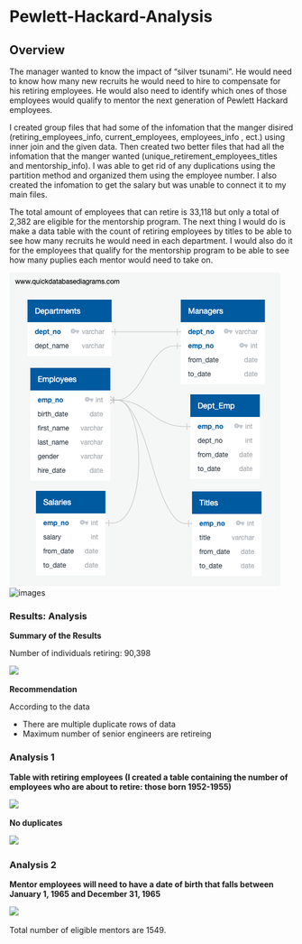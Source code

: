 # Pewlett-Hackard-Analysis

## Overview

The manager wanted to know the impact of “silver tsunami”. He would need to know how many new recruits he would need to hire to compensate for his retiring employees. He would also need to identify which ones of those employees would qualify to mentor the next generation of Pewlett Hackard employees.
  
I created group files that had some of the infomation that the manger disired (retiring_employees_info, current_employees, employees_info , ect.) using inner join and the given data. Then created two better files that had all the infomation that the manger wanted (unique_retirement_employees_titles and mentorship_info). I was able to get rid of any duplications using the partition method and organized them using the employee number. I also created the infomation to get the salary but was unable to connect it to my main files. 

The total amount of employees that can retire is 33,118 but only a total of 2,382 are eligible for the mentorship program. The next thing I would do is make a data table with the count of retiring employees by titles to be able to see how many recruits he would need in each department. I would also do it for the employees that qualify for the mentorship program to be able to see how many puplies each mentor would need to take on.

![images](EmployeeDB.png)
![images](Employee_table.png)


### Results: Analysis

**Summary of the Results**

Number of individuals retiring: 90,398

![](num_mentors.png)

**Recommendation**

According to the data 
- There are multiple duplicate rows of data
- Maximum number of senior engineers are retireing


### Analysis 1

**Table with retiring employees (I created a table containing the number of employees who are about to retire: those born 1952-1955)**


![](about_retire.png)

**No duplicates**

![](filter_duplicate.png)

### Analysis 2

**Mentor employees will need to have a date of birth that falls between January 1, 1965 and December 31, 1965**

![](eligible_mentors.png)

Total number of eligible mentors are 1549. 
